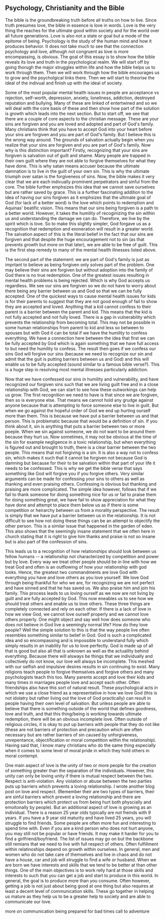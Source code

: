 ## Psychology, Christianity and the Bible

The bible is the groundbreaking truth before all truths on how to live. Since truth presumes love, the bible in essence is love in words. Love is the very thing the reaches for the ultimate good within society and for the world over all future generations. Love is also not a state or goal but a mode of the epitome of being. Psychology is the study of the human mind and how it produces behavior. It does not take much to see that the connection psychology and love, although not congruent as love is more encompassing, is obvious. The goal of this essay is to show how the bible reveals its love and truth in the psychological realm. We will start off by going thorugh the major struggles within life and how the bible helps us to work through them. Then we will work through how the bible encourages us to grow and the psycholgical links there. Then we will start to theorise the ideal of the indivual and finish up with the ideal of society.

Some of the most popular mental health issues in people are acceptance vs rejection, self-worth, depression, anxiety, loneliness, addiction, destroyed reputation and bullying. Many of these are linked of entertwined and so we will deal with the core basis of these and then show how part of the solution is growth which leads into the next section. But to start off, we see that there are a couple of core aspects to the christian message. These are your sins are forgiven and you are loved and adopted and part of God's family. Many christians think that you have to accept God into your heart before your sins are forgiven and you are part of God's family. But I believe this is the wrong way around. The grounds of salvation actually begin when you realize that your sins are forgiven and you are part of God's family. Now why is this distinction important? Firstly, recognizing that your sins are forgiven is salvation out of guilt and shame. Many people are trapped in their own guilt where they are not able to forgive themselves for what they have done. This is why satan means accuser because the ultimate damnation is to live in the guilt of your own sin. This is why the ultimate triumph over satan is the forgiveness of sins. Now, the bible makes it very clear that we are each indivually prominent perpetrators and sinful from the core. The bible further emphsizes this idea that we cannot save ourselves but are rather saved by grace. This is a further fascinating addition to the idea of having our sins forgiven as it emphsizes that the ultimate goal of God (for lack of a better word) is the love which points to redemption and Aquinas' beatific vision. This means that our sins being forgiven is a path to a better world. However, it takes the humility of recoginizing the sin within us and understanding the damage we can do. Therefore, we live by the spirit which is love. So to make this slightly simpler, God forgave us as a recognition that redemption and exoneration will result in a greater world. The salvation aspect of this is the literal belief in the fact that our sins are forgiven and that despite the huge encouragement not to sin (as that prevents growth but more on that later), we are able to be free of guilt. This is the first step remedy to many of the mental health illnesses listed above.

The second part of the statement: we are part of God's family is just as imprtant to believe as being forgiven only solves part of the problem. One may believe their sins are forgiven but without adoption into the family of God there is no true redemption. One of the greatest issues resulting in mental health problems is being rejected. Which is why God accepts us regardless. We see our sins are forgiven so we do not have to worry about there being any barrier between us and God so that we can be fully accepted. One of the quickest ways to cause mental health issues for kids is for their parents to suggest that they are not good enough of fail to show they are accepted and loved. Anything that a kid cannot confess to their parent is a barrier between the parent and kid. This means that the kid is not fully accepted and not fully loved. There is a gap in vulnerability which prevents the relationship from becoming total. This may not be possible in some human relationships from parent to kid and less so between to spouses but with God it can be total if we have the humility to confess everything. We have a connection here between the idea that first we can be fully accepted by God which is again something that we have full access to but need the humility to confess. The result then goes if we confess our sins God will forgive our sins (because we need to recognize our sin and admit that the guit is putting barriers between us and God) and this will enable us to be fully accepted (sound similar to a famous bible verse?). This is a huge step in resolving most mental illnesses particularly addiction.

Now that we have confessed our sins in humility and vulnerability, and have recognized our forgiven sins such that we are living guilt free and in a close relationship with God, we can start to see how these outworkings can help us grow. The first recognition we need to have is that since we are forgiven, then so is everyone else. That means we cannot hold any grudge against anyone because that is attempting to force someone else to live in guilt. But when we go against the hopeful order of God we end up hurting ourself more than them. This is because we have put a barrier between us and that person. This is problematic because that would be a definition of sin. If you think about it, sin is anything that puts a barrier between two or more poeple. When we sin against someone, we do not want to be around them because they hurt us. Now sometimes, it may not be obvious at the time of the sin for example negligence in a toxic relationship, but when everything is figured out and brought to truth, there is a clear barrier between the two people. This means that not forgiving is a sin. It is also a way not to confess sin, which makes it such that it cannot be forgiven not because God is damning but because for their to be salvation within that part of your life it needs to be confessed. This is why we get the bible verse that says something like God will forgive you if you forgive others. Very similar arguments can be made for confessing your sins to others as well as thanking and even praising others. Confessing is obvious but thanking and praising are more complicated. The simple idea however, follows that if we fail to thank someone for doing something nice for us or fail to praise them for doing something great, we have fail to show appreciation for what they have done and attempt to place them below us as if there is some competition or heirarchy between us from a morality perspective. The result is simply that we have put a barrier between us in the relationship. It is not difficult to see how not doing these things can be an attempt to objectify the other person. This is a similar issue that happened in the garden of eden. This also shows that the seemingly insane statement that we often here in church stating that it is right to give him thanks and praise is not so insane but is also part of the confession of sins.

This leads us to a recognition of how relationships should look between us fellow humans -- a relationship not characterized by competition and power but by love. Every way we treat other people should be in line with how we treat God and often is an outflowing of how your relationship with god looks. Hence, the greatest two commandments are love God with everything you have and love others as you love yourself. We love God through being thankful for who we are, for recognizing we are not perfect and have sinned and that he has saved us. We also praise him and join his family. This process leads to us loving ourself as we now are not living by guilt and are fully accepted by God. This now eneables us to see how we should treat others and enable us to love others. These three things are completely connected and rely on each other. If there is a lack of love in how we view God, we cannot love ourself properly and we cannot love others properly. One might object and say well how does someone who does not believe in God live a seemingly normal life? How do they love people? Well the simple solution to this is that the way people live often resembles something similar to belief in God. God is such a complicated idea and so encompassing and is impossible to understand fully which simply results in an inability for us to love perfectly. God is made up of all that is good but also all that is unknown as well as the actualilty behind everything. Because there will alsways be things that we individually and collectively do not know, our love will always be incomplete. This meshed with our selfish and impulsive desires results in sin continuing to exist. Many religions teach people to forgive themselves and forgive others and many psychologists teach this too. Many parents accept and love their kids and many times in marriages people love and accept each other. Often friendships also have this sort of natural result. These psychological acts in which we use a close friend as a representative in how we love God (this is not idolatry but rather living out the love of God practically) can result in people having their own level of salvation. But unless people are able to believe that there is something outside of the world that defines goodness, love and truth, and that this thing/being is working towards ultimate redemption, there will be an obvious incomplete love. Often outside of religious circles, it is okay to put up barriers with people that they do not like (these are not barriers of protection and precaution which are often necessary but are rather barriers of sin caused by unforgiveness, unrepentance, objectification or moral competition within the relationship). Having said that, I know many christians who do the same thing especially when it comes to some level of moral pride in which they hold others in moral contempt. 

One main aspect of love is the unity of two or more people for the creation of something greater than the separation of the individuals. However, this unity can only be loving unity if there is mutual respect between the two. Respect is anti-violation. Any violation or abuse between the two parties puts up barriers which prevents a loving relationship. I wrote another blog post on love and respect. (Remember their are two types of barriers, their are sinful barriers which prevent a loving relationship and there are protection barriers which protect us from being hurt both physcially and emoitonally by people). But an additional aspect of love is growing as an individual. There is a reason 25 year olds typically are not freinds with 9 years. If you have a 9 year old maturity and have lived 25 years, you will struggle to find friends. Some people are often more fun and interesting to spend time with. Even if you are a kind person who does not hurt anyone, you may still not be popular or have friends. It may make it harder for you to find a girlfriend/boyfriend. The list of issues may go on but the backbone still remians that we need to live with full respect of others. Often fulfillment within relatinoships depend on growth within ourselves. In general, men and women who do not take care of themselves and live in chaos and do not have a house, car and job will struggle to find a wife or husband. When we are born we have interests and skills that we tend to be better at than other things. One of the main objectives is to work relly hard at those skills and interests to such that you can get a job and start to produce in this world. In general, the goal is to produce more than you consume. Often however, getting a job is not just about being good at one thing but also requires at least a decent level of communication skills. These go together in helping us mature as they help us to be a greater help to society and are able to communicate our love.

more on communication
being prepared for bad times
call to adventure
















